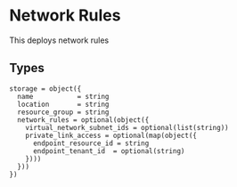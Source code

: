 # Network Rules

This deploys network rules

## Types

```hcl
storage = object({
  name           = string
  location       = string
  resource_group = string
  network_rules = optional(object({
    virtual_network_subnet_ids = optional(list(string))
    private_link_access = optional(map(object({
      endpoint_resource_id = string
      endpoint_tenant_id  = optional(string)
    })))
  }))
})
```
